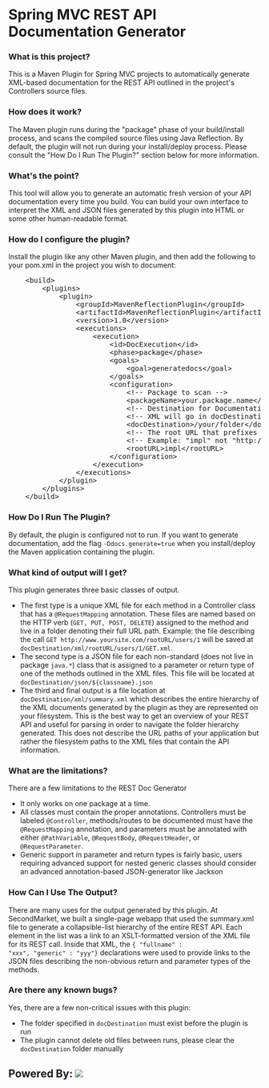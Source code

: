 # Spring MVC REST API Documentation Generator

### What is this project?
This is a Maven Plugin for Spring MVC projects to automatically generate XML-based documentation for the REST API outlined in the project's Controllers source files.

### How does it work?
The Maven plugin runs during the "package" phase of your build/install process, and scans the compiled source files using Java Reflection.  By default, the plugin will not run during your install/deploy process.  Please consult the "How Do I Run The Plugin?" section below for more information.

### What's the point?
This tool will allow you to generate an automatic fresh version of your API documentation every time you build.  You can build your own interface to interpret the XML and JSON files generated by this plugin into HTML or some other human-readable format.

### How do I configure the plugin?
Install the plugin like any other Maven plugin, and then add the following to your pom.xml in the project you wish to document:
<pre>
	&lt;build&gt;
	    &lt;plugins&gt;
	        &lt;plugin&gt;
	            &lt;groupId&gt;MavenReflectionPlugin&lt;/groupId&gt;
	            &lt;artifactId&gt;MavenReflectionPlugin&lt;/artifactId&gt;
	            &lt;version&gt;1.0&lt;/version&gt;
	            &lt;executions&gt;
	                &lt;execution&gt;
	                    &lt;id&gt;DocExecution&lt;/id&gt;
	                    &lt;phase&gt;package&lt;/phase&gt;
	                    &lt;goals&gt;
	                        &lt;goal&gt;generatedocs&lt;/goal&gt;
	                    &lt;/goals&gt;
	                    &lt;configuration&gt;
	                        &lt;!-- Package to scan --&gt;
	                        &lt;packageName&gt;your.package.name&lt;/packageName&gt;
	                        &lt;!-- Destination for Documentation --&gt;
	                        &lt;!-- XML will go in docDestination/xml, JSON will go in docDestination/json --&gt;
	                        &lt;docDestination&gt;/your/folder&lt;/docDestination&gt;
	                        &lt;!-- The root URL that prefixes your annotations, just the path and NOT the domain --&gt;
	                        &lt;!-- Example: "impl" not "http://www.secondmarket.com/impl" --&gt;
	                        &lt;rootURL&gt;impl&lt;/rootURL&gt;
	                    &lt;/configuration&gt;
	                &lt;/execution&gt;
	            &lt;/executions&gt;
	        &lt;/plugin&gt;
	    &lt;/plugins&gt;
	&lt;/build&gt;
</pre>

### How Do I Run The Plugin?
By default, the plugin is configured not to run.   If you want to generate documentation, add the flag <code>-Ddocs.generate=true</code> when you install/deploy the Maven application containing the plugin.

### What kind of output will I get?
This plugin generates three basic classes of output.  
<ul>
	<li>The first type is a unique XML file for each method in a Controller class that has a <code>@RequestMapping</code> annotation.   These files are named based on the HTTP verb (<code>GET, PUT, POST, DELETE</code>) assigned to the method and live in a folder denoting their full URL path.  Example: the file describing the call <code>GET http://www.yoursite.com/rootURL/users/1</code> will be saved at <code>docDestination/xml/rootURL/users/1/GET.xml</code>.</li>
	<li>The second type is a JSON file for each non-standard (does not live in package <code>java.*</code>) class that is assigned to a parameter or return type of one of the methods outlined in the XML files.  This file will be located at <code>docDestination/json/${classname}.json</code></li>
	<li>The third and final output is a file location at <code>docDestination/xml/summary.xml</code> which describes the entire hierarchy of the XML documents generated by the plugin as they are represented on your filesystem.  This is the best way to get an overview of your REST API and useful for parsing in order to navigate the folder hierarchy generated.  This does not describe the URL paths of your application but rather the filesystem paths to the XML files that contain the API information.</li>
</ul>

### What are the limitations?
There are a few limitations to the REST Doc Generator
<ul>
	<li>It only works on one package at a time.</li>
	<li>All classes must contain the proper annotations.  Controllers must be labeled <code>@Controller</code>, methods/routes to be documented must have the <code>@RequestMapping</code> annotation, and parameters must be annotated with either <code>@PathVariable</code>, <code>@RequestBody</code>, <code>@RequestHeader</code>, or <code>@RequestParameter</code>.
	<li>Generic support in parameter and return types is fairly basic, users requiring advanced support for nested generic classes should consider an advanced annotation-based JSON-generator like Jackson</li>

</ul>

### How Can I Use The Output?
There are many uses for the output generated by this plugin.  At SecondMarket, we built a single-page webapp that used the summary.xml file to generate a collapsible-list hierarchy of the entire REST API.  Each element in the list was a link to an XSLT-formatted version of the XML file for its REST call.  Inside that XML, the <code>{ "fullname" : "xxx", "generic" : "yyy"}</code> declarations were used to provide links to the JSON files describing the non-obvious return and parameter types of the methods.

### Are there any known bugs?
Yes, there are a few non-critical issues with this plugin:
<ul>
	<li>The folder specified in <code>docDestination</code> must exist before the plugin is run</li>
	<li>The plugin cannot delete old files between runs, please clear the <code>docDestination</code> folder manually</li>
</ul>

## Powered By: <img src="https://www.secondmarket.com/static/hg/images/sm-logo-big.png"/>